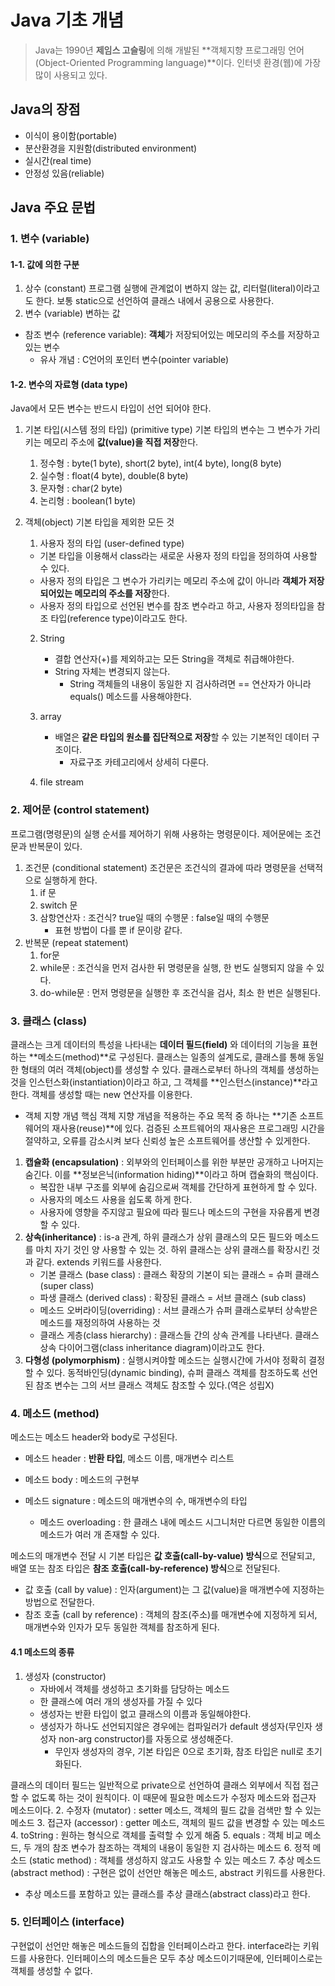 # Java 기초 개념
> Java는 1990년 **제임스 고슬링**에 의해 개발된 **객체지향 프로그래밍 언어(Object-Oriented Programming language)**이다. 인터넷 환경(웹)에 가장 많이 사용되고 있다.

## Java의 장점
* 이식이 용이함(portable)
* 분산환경을 지원함(distributed environment)
* 실시간(real time)
* 안정성 있음(reliable)

## Java 주요 문법

### 1. 변수 (variable)

#### 1-1. 값에 의한 구분
1. 상수 (constant)
프로그램 실행에 관계없이 변하지 않는 값, 리터럴(literal)이라고도 한다.
보통 static으로 선언하여 클래스 내에서 공용으로 사용한다.
2. 변수 (variable)
  변하는 값
  * 참조 변수 (reference variable): **객체**가 저장되어있는 메모리의 주소를 저장하고 있는 변수
    * 유사 개념 : C언어의 포인터 변수(pointer variable)

#### 1-2. 변수의 자료형 (data type)
Java에서 모든 변수는 반드시 타입이 선언 되어야 한다.

1. 기본 타입(시스템 정의 타입) (primitive type)
기본 타입의 변수는 그 변수가 가리키는 메모리 주소에 **값(value)을 직접 저장**한다.
   1. 정수형 : byte(1 byte), short(2 byte), int(4 byte), long(8 byte)
   2. 실수형 : float(4 byte), double(8 byte)
   3. 문자형 : char(2 byte)
   4. 논리형 : boolean(1 byte)

2. 객체(object)
   기본 타입을 제외한 모든 것
   1. 사용자 정의 타입 (user-defined type)
   
     * 기본 타입을 이용해서 class라는 새로운 사용자 정의 타입을 정의하여 사용할 수 있다.
     * 사용자 정의 타입은 그 변수가 가리키는 메모리 주소에 값이 아니라 **객체가 저장되어있는 메모리의 주소를 저장**한다.
     * 사용자 정의 타입으로 선언된 변수를 참조 변수라고 하고, 사용자 정의타입을 참조 타입(reference type)이라고도 한다. 
   
   2. String
   
       * 결합 연산자(+)를 제외하고는 모든 String을 객체로 취급해야한다.
       * String 자체는 변경되지 않는다.
         * String 객체들의 내용이 동일한 지 검사하려면 == 연산자가 아니라 equals() 메소드를 사용해야한다.
   3. array
      * 배열은 **같은 타입의 원소를 집단적으로 저장**할 수 있는 기본적인 데이터 구조이다.
        * 자료구조 카테고리에서 상세히 다룬다.
   4. file stream

### 2. 제어문 (control statement)
프로그램(명령문)의 실행 순서를 제어하기 위해 사용하는 명령문이다. 제어문에는 조건문과 반복문이 있다.

1. 조건문 (conditional statement)
   조건문은 조건식의 결과에 따라 명령문을 선택적으로 실행하게 한다.
   1. if 문
   2. switch 문
   3. 삼항연산자 : 조건식? true일 때의 수행문 : false일 때의 수행문
      * 표현 방법이 다를 뿐 if 문이랑 같다.
1. 반복문 (repeat statement)
    1. for문
    2. while문 : 조건식을 먼저 검사한 뒤 명령문을 실행, 한 번도 실행되지 않을 수 있다.
    3. do-while문 : 먼저 명령문을 실행한 후 조건식을 검사, 최소 한 번은 실행된다.

### 3. 클래스 (class)
클래스는 크게 데이터의 특성을 나타내는 **데이터 필드(field)** 와 데이터의 기능을 표현하는 **메소드(method)**로 구성된다.
클래스는 일종의 설계도로, 클래스를 통해 동일한 형태의 여러 객체(object)를 생성할 수 있다. 
클래스로부터 하나의 객체를 생성하는 것을 인스턴스화(instantiation)이라고 하고, 그 객체를 **인스턴스(instance)**라고 한다.
객체를 생성할 때는 new 연산자를 이용한다.

* 객체 지향 개념 핵심
객체 지향 개념을 적용하는 주요 목적 중 하나는 **기존 소프트웨어의 재사용(reuse)**에 있다. 검증된 소프트웨어의 재사용은 프로그래밍 시간을 절약하고, 오류를 감소시켜 보다 신뢰성 높은 소프트웨어를 생산할 수 있게한다.
1. **캡슐화 (encapsulation)** : 외부와의 인터페이스를 위한 부분만 공개하고 나머지는 숨긴다. 
   이를 **정보은닉(information hiding)**이라고 하며 캡슐화의 핵심이다. 
   * 복잡한 내부 구조를 외부에 숨김으로써 객체를 간단하게 표현하게 할 수 있다. 
   * 사용자의 메소드 사용을 쉽도록 하게 한다. 
   * 사용자에 영향을 주지않고 필요에 따라 필드나 메소드의 구현을 자유롭게 변경할 수 있다.
2. **상속(inheritance)** : is-a 관계, 하위 클래스가 상위 클래스의 모든 필드와 메소드를 마치 자기 것인 양 사용할 수 있는 것. 하위 클래스는 상위 클래스를 확장시킨 것과 같다. extends 키워드를 사용한다.
   * 기본 클래스 (base class) : 클래스 확장의 기본이 되는 클래스 = 슈퍼 클래스 (super class)
   * 파생 클래스 (derived class) : 확장된 클래스 = 서브 클래스 (sub class)
   * 메소드 오버라이딩(overriding) : 서브 클래스가 슈퍼 클래스로부터 상속받은 메소드를 재정의하여 사용하는 것
   * 클래스 게층(class hierarchy) : 클래스들 간의 상속 관계를 나타낸다. 클래스 상속 다이어그램(class inheritance diagram)이라고도 한다.
3. **다형성 (polymorphism)** : 실행시켜야할 메소드는 실행시간에 가서야 정확히 결정할 수 있다. 동적바인딩(dynamic binding), 슈퍼 클래스 객체를 참조하도록 선언된 참조 변수는 그의 서브 클래스 객체도 참조할 수 있다.(역은 성립X)

### 4. 메소드 (method)
메소드는 메소드 header와 body로 구성된다.
* 메소드 header : **반환 타입**, 메소드 이름, 매개변수 리스트
* 메소드 body : 메소드의 구현부

* 메소드 signature : 메소드의 매개변수의 수, 매개변수의 타입
  * 메소드 overloading : 한 클래스 내에 메소드 시그니처만 다르면 동일한 이름의 메소드가 여러 개 존재할 수 있다.

메소드의 매개변수 전달 시 기본 타입은 **값 호출(call-by-value) 방식**으로 전달되고, 
배열 또는 참조 타입은 **참조 호출(call-by-reference) 방식**으로 전달된다.

* 값 호출 (call by value) : 인자(argument)는 그 값(value)을 매개변수에 지정하는 방법으로 전달한다.
* 참조 호출 (call by reference) : 객체의 참조(주소)를 매개변수에 지정하게 되서, 매개변수와 인자가 모두 동일한 객체를 참조하게 된다.

#### 4.1 메소드의 종류
1. 생성자 (constructor)
   * 자바에서 객체를 생성하고 초기화를 담당하는 메소드
   * 한 클래스에 여러 개의 생성자를 가질 수 있다
   * 생성자는 반환 타입이 없고 클래스의 이름과 동일해야한다.
   * 생성자가 하나도 선언되지않은 경우에는 컴파일러가 default 생성자(무인자 생성자 non-arg constructor)를 자동으로 생성해준다. 
     * 무인자 생성자의 경우, 기본 타입은 0으로 초기화, 참조 타입은 null로 초기화된다. 

클래스의 데이터 필드는 일반적으로 private으로 선언하여 클래스 외부에서 직접 접근할 수 없도록 하는 것이 원칙이다. 이 때문에 필요한 메소드가 수정자 메소드와 접근자 메소드이다.
2. 수정자 (mutator) : setter 메소드, 객체의 필드 값을 검색만 할 수 있는 메소드
3. 접근자 (accessor) : getter 메소드, 객체의 필드 값을 변경할 수 있는 메소드
4. toString : 원하는 형식으로 객체를 출력할 수 있게 해줌
5. equals : 객체 비교 메소드, 두 개의 참조 변수가 참조하는 객체의 내용이 동일한 지 검사하는 메소드
6. 정적 메소드 (static method) : 객체를 생성하지 않고도 사용할 수 있는 메소드
7. 추상 메소드 (abstract method) : 구현은 없이 선언만 해놓은 메소드, abstract 키워드를 사용한다.
   * 추상 메소드를 포함하고 있는 클래스를 추상 클래스(abstract class)라고 한다.

### 5. 인터페이스 (interface)
구현없이 선언만 해놓은 메소드들의 집합을 인터페이스라고 한다. interface라는 키워드를 사용한다. 인터페이스의 메소드들은 모두 추상 메소드이기때문에, 인터페이스로는 객체를 생성할 수 없다.